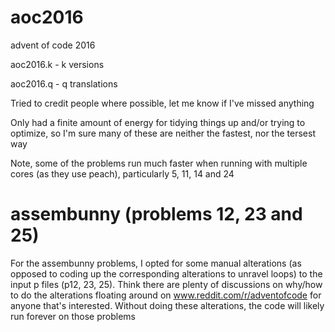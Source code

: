 # aoc2016
advent of code 2016

aoc2016.k - k versions

aoc2016.q - q translations

Tried to credit people where possible, let me know if I've missed anything

Only had a finite amount of energy for tidying things up and/or trying to optimize, so I'm sure many of these are neither the fastest, nor the tersest way

Note, some of the problems run much faster when running with multiple cores (as they use peach), particularly 5, 11, 14 and 24

# assembunny (problems 12, 23 and 25)
For the assembunny problems, I opted for some manual alterations (as opposed to coding up the corresponding alterations to unravel loops) to the input p files (p12, 23, 25). Think there are plenty of discussions on why/how to do the alterations floating around on www.reddit.com/r/adventofcode for anyone that's interested. Without doing these alterations, the code will likely run forever on those problems
